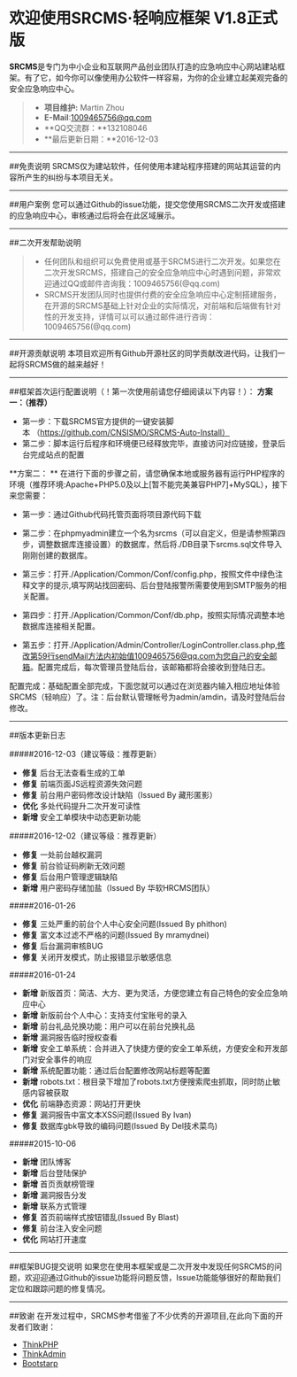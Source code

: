 # 欢迎使用SRCMS·轻响应框架 V1.8正式版
**SRCMS**是专门为中小企业和互联网产品创业团队打造的应急响应中心网站建站框架。有了它，如今你可以像使用办公软件一样容易，为你的企业建立起美观完备的安全应急响应中心。
> * **项目维护:** Martin Zhou
> * **E-Mail**:1009465756@qq.com
> * **QQ交流群：**132108046
> * **最后更新日期：**2016-12-03

---
##免责说明
SRCMS仅为建站软件，任何使用本建站程序搭建的网站其运营的内容所产生的纠纷与本项目无关。

---
##用户案例
您可以通过Github的issue功能，提交您使用SRCMS二次开发或搭建的应急响应中心，审核通过后将会在此区域展示。

---
##二次开发帮助说明
> * 任何团队和组织可以免费使用或基于SRCMS进行二次开发。如果您在二次开发SRCMS，搭建自己的安全应急响应中心时遇到问题，非常欢迎通过QQ或邮件咨询我：1009465756(@qq.com)
 
> * SRCMS开发团队同时也提供付费的安全应急响应中心定制搭建服务，在开源的SRCMS基础上针对企业的实际情况，对前端和后端做有针对性的开发支持，详情可以可以通过邮件进行咨询：1009465756(@qq.com)

---
##开源贡献说明
本项目欢迎所有Github开源社区的同学贡献改进代码，让我们一起将SRCMS做的越来越好！ 

---
##框架首次运行配置说明（！第一次使用前请您仔细阅读以下内容！）：
**方案一：（推荐）**
* 第一步：下载SRCMS官方提供的一键安装脚本 （https://github.com/CNSISMO/SRCMS-Auto-Install）
* 第二步：脚本运行后程序和环境便已经释放完毕，直接访问对应链接，登录后台完成站点的配置 

**方案二： **
在进行下面的步骤之前，请您确保本地或服务器有运行PHP程序的环境（推荐环境:Apache+PHP5.0及以上[暂不能完美兼容PHP7]+MySQL），接下来您需要：

* 第一步：通过Github代码托管页面将项目源代码下载

* 第二步：在phpmyadmin建立一个名为srcms（可以自定义，但是请参照第四步，调整数据库连接设置）的数据库，然后将./DB目录下srcms.sql文件导入刚刚创建的数据库。

* 第三步：打开./Application/Common/Conf/config.php，按照文件中绿色注释文字的提示,填写网站找回密码、后台登陆报警所需要使用到SMTP服务的相关配置。

* 第四步：打开./Application/Common/Conf/db.php，按照实际情况调整本地数据库连接相关配置。

* 第五步：打开./Application/Admin/Controller/LoginController.class.php,修改第59行sendMail方法内初始值1009465756@qq.com为您自己的安全邮箱。配置完成后，每次管理员登陆后台，该邮箱都将会接收到登陆日志。

配置完成：基础配置全部完成，下面您就可以通过在浏览器内输入相应地址体验SRCMS（轻响应）了。注：后台默认管理帐号为admin/amdin，请及时登陆后台修改。

---
##版本更新日志

#####2016-12-03（建议等级：推荐更新）
* **修复** 后台无法查看生成的工单
* **修复** 前端页面JS远程资源失效问题
* **修复** 前台用户密码修改设计缺陷（Issued By 藏形匿影）
* **优化** 多处代码提升二次开发可读性
* **新增** 安全工单模块中动态更新功能

#####2016-12-02（建议等级：推荐更新）
* **修复** 一处前台越权漏洞
* **修复** 前台验证码刷新无效问题
* **修复** 后台用户管理逻辑缺陷
* **新增** 用户密码存储加盐（Issued By 华软HRCMS团队）

#####2016-01-26
* **修复** 三处严重的前台个人中心安全问题(Issued By phithon)
* **修复** 富文本过滤不严格的问题(Issued By mramydnei)
* **修复** 后台漏洞审核BUG
* **修复** 关闭开发模式，防止报错显示敏感信息

#####2016-01-24
* **新增** 新版首页：简洁、大方、更为灵活，方便您建立有自己特色的安全应急响应中心
* **新增** 新版前台个人中心：支持支付宝账号的录入
* **新增** 前台礼品兑换功能：用户可以在前台兑换礼品
* **新增** 漏洞报告临时授权查看
* **新增** 安全工单系统：合并进入了快捷方便的安全工单系统，方便安全和开发部门对安全事件的响应
* **新增** 系统配置功能：通过后台配置修改网站标题等配置
* **新增** robots.txt：根目录下增加了robots.txt方便搜索爬虫抓取，同时防止敏感内容被获取
* **优化** 前端静态资源：网站打开更快
* **修复** 漏洞报告中富文本XSS问题(Issued By Ivan)
* **修复** 数据库gbk导致的编码问题(Issued By Del技术菜鸟)

#####2015-10-06
* **新增** 团队博客
* **新增** 后台登陆保护
* **新增** 首页贡献榜管理
* **新增** 漏洞报告分发
* **新增** 联系方式管理
* **修复** 首页前端样式按钮错乱(Issued By Blast)
* **修复** 前台注入安全问题
* **优化** 网站打开速度

---
##框架BUG提交说明
如果您在使用本框架或是二次开发中发现任何SRCMS的问题，欢迎迎通过Github的issue功能将问题反馈，Issue功能能够很好的帮助我们定位和跟踪问题的修复情况。 


---
##致谢
在开发过程中，SRCMS参考借鉴了不少优秀的开源项目,在此向下面的开发者们致谢：

* [ThinkPHP](http://www.thinkphp.cn/)
* [ThinkAdmin](http://www.thinkphp.cn/code/1342.html) 
* [Bootstarp](http://www.bootcss.com/)
